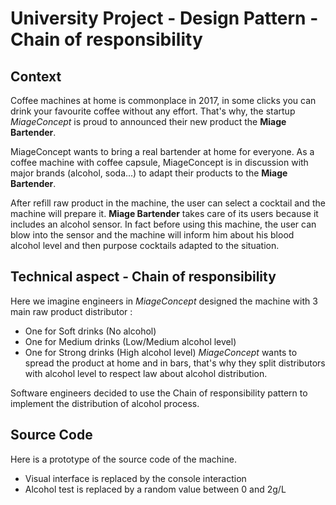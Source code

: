 # University Project - Design Pattern - Chain of responsibility

## Context
Coffee machines at home is commonplace in 2017, in some clicks you can drink your favourite coffee without any effort. 
That's why, the startup *MiageConcept* is proud to announced their new product the **Miage Bartender**.

MiageConcept wants to bring a real bartender at home for everyone.
As a coffee machine with coffee capsule, MiageConcept is in discussion with major brands (alcohol, soda...) to adapt their products to the **Miage Bartender**.

After refill raw product in the machine, the user can select a cocktail and the machine will prepare it.
**Miage Bartender** takes care of its users because it includes an alcohol sensor. 
In fact before using this machine, the user can blow into the sensor and the machine will inform him about his blood alcohol level and then purpose cocktails adapted to the situation.

## Technical aspect - Chain of responsibility
Here we imagine engineers in *MiageConcept* designed the machine with 3 main raw product distributor :
- One for Soft drinks (No alcohol)
- One for Medium drinks (Low/Medium alcohol level)
- One for Strong drinks (High alcohol level)
*MiageConcept* wants to spread the product at home and in bars, that's why they split distributors with alcohol level to respect law about alcohol distribution.

Software engineers decided to use the Chain of responsibility pattern to implement the distribution of alcohol process.

## Source Code

Here is a prototype of the source code of the machine.
- Visual interface is replaced by the console interaction
- Alcohol test is replaced by a random value between 0 and 2g/L
